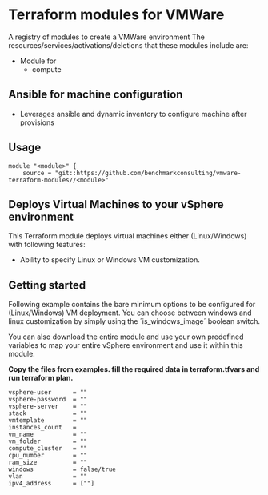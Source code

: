 # Terraform modules for VMWare

A registry of modules to create a VMWare environment 
The resources/services/activations/deletions that these modules include are:
- Module for 
    - compute

## Ansible for machine configuration
- Leverages ansible and dynamic inventory to configure machine after provisions

## Usage

```hcl
module "<module>" {
    source = "git::https://github.com/benchmarkconsulting/vmware-terraform-modules//<module>"
```
## Deploys Virtual Machines to your vSphere environment

This Terraform module deploys virtual machines either (Linux/Windows) with following features:
- Ability to specify Linux or Windows VM customization.

## Getting started

Following example contains the bare minimum options to be configured for (Linux/Windows) VM deployment. You can choose between windows and linux customization by simply using the ´is_windows_image´ boolean switch.

You can also download the entire module and use your own predefined variables to map your entire vSphere environment and use it within this module.

__Copy the files from examples. fill the required data in terraform.tfvars and run terraform plan.__

```
vsphere-user      = ""
vsphere-password  = ""
vsphere-server    = ""
stack             = ""
vmtemplate        = ""
instances_count   = 
vm_name           = ""
vm_folder         = ""
compute_cluster   = ""
cpu_number        = ""
ram_size          = ""
windows           = false/true
vlan              = ""
ipv4_address      = [""]
```
